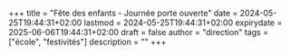 +++
title       = "Fête des enfants - Journée porte ouverte"
date        = 2024-05-25T19:44:31+02:00
lastmod     = 2024-05-25T19:44:31+02:00
expirydate  = 2025-06-06T19:44:31+02:00
draft       = false
author      = "direction"
tags        = ["école", "festivités"]
description = ""
+++
